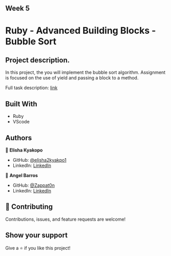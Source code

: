 ## Week 5

# Ruby - Advanced Building Blocks - Bubble Sort

## Project description. 

In this project, the you will implement the bubble sort algorithm. Assignment is focused on the use of yield and passing a block to a method.

Full task description: [link](https://www.theodinproject.com/courses/ruby-programming/lessons/bubble-sort)

## Built With

- Ruby
- VScode

## Authors

👤 **Elisha Kyakopo**

- GitHub: [@elisha2kyakpo1](https://github.com/elisha2kyakpo1)
- LinkedIn: [LinkedIn]()


👤 **Angel Barros**

- GitHub: [@Zappat0n](https://github.com/Zappat0n)
- LinkedIn: [LinkedIn](https://www.linkedin.com/in/angel-luis-barros-pazos-8889011b5/)

## 🤝 Contributing

Contributions, issues, and feature requests are welcome!


## Show your support

Give a ⭐️ if you like this project!

